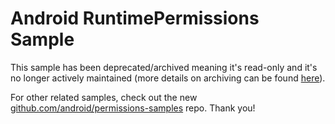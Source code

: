 
Android RuntimePermissions Sample
=================================

This sample has been deprecated/archived meaning it's read-only and it's no longer actively maintained (more details on archiving can be found [here][1]).

For other related samples, check out the new [github.com/android/permissions-samples][2] repo. Thank you!

[1]: https://help.github.com/en/articles/about-archiving-repositories
[2]: https://github.com/android/permissions-samples

